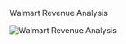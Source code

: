 Walmart Revenue Analysis


![Walmart Revenue Analysis](https://user-images.githubusercontent.com/71575857/222464495-dc090dbf-29f2-4034-b148-3c5cbeb38a6e.png)
